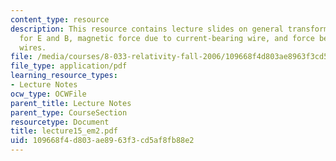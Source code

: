 ```yaml
---
content_type: resource
description: This resource contains lecture slides on general transformation laws
  for E and B, magnetic force due to current-bearing wire, and force between current-bearing
  wires.
file: /media/courses/8-033-relativity-fall-2006/109668f4d803ae8963f3cd5af8fb88e2_lecture15_em2.pdf
file_type: application/pdf
learning_resource_types:
- Lecture Notes
ocw_type: OCWFile
parent_title: Lecture Notes
parent_type: CourseSection
resourcetype: Document
title: lecture15_em2.pdf
uid: 109668f4-d803-ae89-63f3-cd5af8fb88e2
---
```

